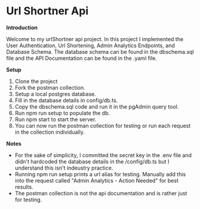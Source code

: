 ﻿# Url Shortner Api
 **Introduction**
 
 Welcome to my urlShortner api project. In this project I implemented the User Authentication, Url Shortening, Admin Analytics Endpoints, and Database Schema. The database schema can be found in the dbschema.sql file and the API Documentation can be found in the .yaml file.

 **Setup**
 1. Clone the project
 2. Fork the postman collection.
 3. Setup a local postgres database.
 4. Fill in the database details in config/db.ts.
 5. Copy the dbschema.sql code and run it in the pgAdmin query tool.
 6. Run npm run setup to populate the db.
 7. Run npm start to start the server.
 8. You can now run the postman collection for testing or run each request in the collection individually.

**Notes**
- For the sake of simplicity, I committed the secret key in the .env file and didn't hardcoded the database details in the /config/db.ts but I understand this isn't indeustry practice.
- Running npm run setup prints a url alias for testing. Manually add this into the request called "Admin Analytics - Action Needed" for best results.
- The postman collection is not the api documentation and is rather just for testing.
